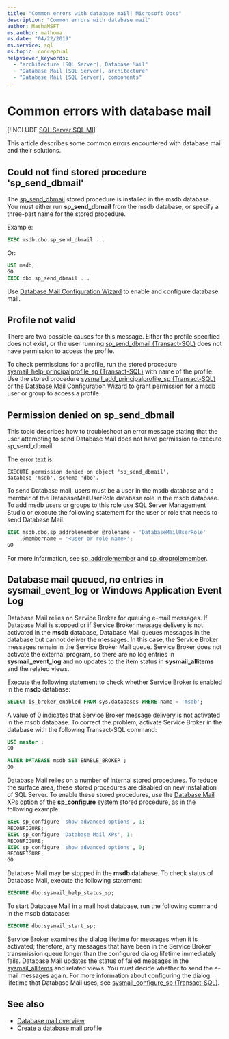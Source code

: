 ```yaml
---
title: "Common errors with database mail| Microsoft Docs"
description: "Common errors with database mail"
author: MashaMSFT
ms.author: mathoma
ms.date: "04/22/2019"
ms.service: sql
ms.topic: conceptual
helpviewer_keywords:
  - "architecture [SQL Server], Database Mail"
  - "Database Mail [SQL Server], architecture"
  - "Database Mail [SQL Server], components"
---
```

# Common errors with database mail 
[!INCLUDE [SQL Server SQL MI](../../includes/applies-to-version/sql-asdbmi.md)]

This article describes some common errors encountered with database mail and their solutions.

## Could not find stored procedure 'sp_send_dbmail'
The [sp_send_dbmail](../system-stored-procedures/sp-send-dbmail-transact-sql.md) stored procedure is installed in the msdb database. You must either run **sp_send_dbmail** from the msdb database, or specify a three-part name for the stored procedure.

Example:
```sql
EXEC msdb.dbo.sp_send_dbmail ...
```

Or:

```sql
USE msdb;
GO
EXEC dbo.sp_send_dbmail ...
```

Use [Database Mail Configuration Wizard](configure-database-mail.md) to enable and configure database mail.

## Profile not valid
There are two possible causes for this message. Either the profile specified does not exist, or the user running [sp_send_dbmail (Transact-SQL)](../system-stored-procedures/sp-send-dbmail-transact-sql.md) does not have permission to access the profile.

To check permissions for a profile, run the stored procedure [sysmail_help_principalprofile_sp (Transact-SQL)](../system-stored-procedures/sysmail-help-principalprofile-sp-transact-sql.md) with name of the profile. Use the stored procedure [sysmail_add_principalprofile_sp (Transact-SQL)](../system-stored-procedures/sysmail-help-principalprofile-sp-transact-sql.md) or the [Database Mail Configuration Wizard](configure-database-mail.md) to grant permission for a msdb user or group to access a profile.

## Permission denied on sp_send_dbmail

This topic describes how to troubleshoot an error message stating that the user attempting to send Database Mail does not have permission to execute sp_send_dbmail.

The error text is:

```
EXECUTE permission denied on object 'sp_send_dbmail', 
database 'msdb', schema 'dbo'.
```

To send Database mail, users must be a user in the msdb database and a member of the DatabaseMailUserRole database role in the msdb database. To add msdb users or groups to this role use SQL Server Management Studio or execute the following statement for the user or role that needs to send Database Mail.

```sql
EXEC msdb.dbo.sp_addrolemember @rolename = 'DatabaseMailUserRole'
    ,@membername = '<user or role name>';
GO
```
For more information, see [sp_addrolemember](../system-stored-procedures/sp-addrolemember-transact-sql.md) and [sp_droprolemember](../system-stored-procedures/sp-droprolemember-transact-sql.md).

## Database mail queued, no entries in sysmail_event_log or Windows Application Event Log 

Database Mail relies on Service Broker for queuing e-mail messages. If Database Mail is stopped or if Service Broker message delivery is not activated in the **msdb** database, Database Mail queues messages in the database but cannot deliver the messages. In this case, the Service Broker messages remain in the Service Broker Mail queue. Service Broker does not activate the external program, so there are no log entries in **sysmail_event_log** and no updates to the item status in **sysmail_allitems** and the related views.

Execute the following statement to check whether Service Broker is enabled in the **msdb** database:

```sql
SELECT is_broker_enabled FROM sys.databases WHERE name = 'msdb';
```

A value of 0 indicates that Service Broker message delivery is not activated in the msdb database. To correct the problem, activate Service Broker in the database with the following Transact-SQL command:

```sql
USE master ;
GO

ALTER DATABASE msdb SET ENABLE_BROKER ;
GO
``` 

Database Mail relies on a number of internal stored procedures. To reduce the surface area, these stored procedures are disabled on new installation of SQL Server. To enable these stored procedures, use the [Database Mail XPs option](../../database-engine/configure-windows/database-mail-xps-server-configuration-option.md) of the **sp_configure** system stored procedure, as in the following example:

```sql
EXEC sp_configure 'show advanced options', 1;  
RECONFIGURE;
EXEC sp_configure 'Database Mail XPs', 1;  
RECONFIGURE;
EXEC sp_configure 'show advanced options', 0;
RECONFIGURE;
GO  
```

Database Mail may be stopped in the **msdb** database. To check status of Database Mail, execute the following statement:

```sql
EXECUTE dbo.sysmail_help_status_sp;
```

To start Database Mail in a mail host database, run the following command in the msdb database:

```sql
EXECUTE dbo.sysmail_start_sp;
```

Service Broker examines the dialog lifetime for messages when it is activated; therefore, any messages that have been in the Service Broker transmission queue longer than the configured dialog lifetime immediately fails. Database Mail updates the status of failed messages in the [sysmail_allitems](../system-catalog-views/sysmail-allitems-transact-sql.md) and related views. You must decide whether to send the e-mail messages again. For more information about configuring the dialog lifetime that Database Mail uses, see [sysmail_configure_sp (Transact-SQL)](../system-stored-procedures/sysmail-configure-sp-transact-sql.md).



##  <a name="RelatedContent"></a> See also
  
-  [Database mail overview](database-mail.md)
-  [Create a database mail profile](create-a-database-mail-profile.md)
  
  
